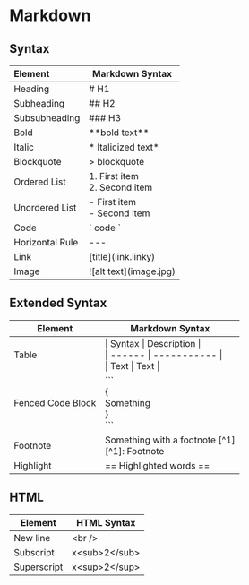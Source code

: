 # Markdown
## Syntax
| Element         | Markdown Syntax                      |
|:--------------- | ------------------------------------ |
| Heading         | # H1                                 |
| Subheading      | ## H2                                |
| Subsubheading   | ### H3                               |
| Bold            | \*\*bold text\*\*                    |
| Italic          | \* Italicized text\*                 |
| Blockquote      | \> blockquote                        |
| Ordered List    | 1. First item  <br /> 2. Second item |
| Unordered List  | - First item <br /> - Second item    |
| Code            | \` code \`                           |
| Horizontal Rule | \---                                 |
| Link            | \[title\]\(link.linky)               |
| Image           | \!\[alt text]\(image.jpg\)           |

## Extended Syntax
| Element           | Markdown Syntax                                                                            |
| ----------------- | ------------------------------------------------------------------------------------------ |
| Table             | \| Syntax \| Description \| <br /> \| \------ \| \----------- \| <br /> \| Text \| Text \| |
| Fenced Code Block | \`\`\` <br /> \{ <br /> Something <br /> \} <br /> \`\`\`                                  |
| Footnote          | Something with a footnote \[\^1\] <br /> \[\^1\]: Footnote                                 |
| Highlight         | \=\= Highlighted words \=\=                                                                |

## HTML
| Element     | HTML Syntax      |
| ----------- | ---------------- |
| New line    | \<br \/\>        |
| Subscript   | x\<sub\>2\</sub> |
| Superscript | x\<sup>2\</sup>  |






